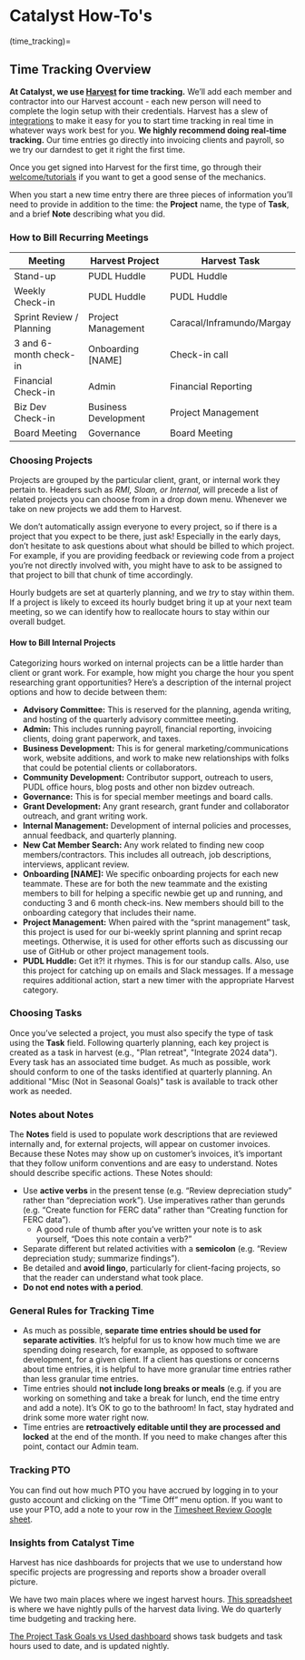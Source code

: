 # Catalyst How-To's

(time_tracking)=

## Time Tracking Overview

**At Catalyst, we use [Harvest](https://www.getharvest.com/) for time tracking.** We’ll add each member and contractor into our Harvest account - each new person will need to complete the login setup with their credentials. Harvest has a slew of [integrations](https://www.getharvest.com/integrations) to make it easy for you to start time tracking in real time in whatever ways work best for you. **We highly recommend doing real-time tracking.** Our time entries go directly into invoicing clients and payroll, so we try our darndest to get it right the first time.

Once you get signed into Harvest for the first time, go through their [welcome/tutorials](https://catalystcooperative.harvestapp.com/welcome) if you want to get a good sense of the mechanics.

When you start a new time entry there are three pieces of information you’ll need to provide in addition to the time: the **Project** name, the type of **Task**, and a brief **Note** describing what you did.

### How to Bill Recurring Meetings

| **Meeting**              | **Harvest Project**  | **Harvest Task**          |
| ------------------------ | -------------------- | ------------------------- |
| Stand-up                 | PUDL Huddle          | PUDL Huddle               |
| Weekly Check-in          | PUDL Huddle          | PUDL Huddle               |
| Sprint Review / Planning | Project Management   | Caracal/Inframundo/Margay |
| 3 and 6-month check-in   | Onboarding [NAME]    | Check-in call             |
| Financial Check-in       | Admin                | Financial Reporting       |
| Biz Dev Check-in         | Business Development | Project Management        |
| Board Meeting            | Governance           | Board Meeting             |

### Choosing Projects

Projects are grouped by the particular client, grant, or internal work they pertain to. Headers such as _RMI, Sloan, or Internal,_ will precede a list of related projects you can choose from in a drop down menu. Whenever we take on new projects we add them to Harvest.

We don’t automatically assign everyone to every project, so if there is a project that you expect to be there, just ask! Especially in the early days, don’t hesitate to ask questions about what should be billed to which project. For example, if you are providing feedback or reviewing code from a project you’re not directly involved with, you might have to ask to be assigned to that project to bill that chunk of time accordingly.

Hourly budgets are set at quarterly planning, and we _try_ to stay within them. If a project is likely to exceed its hourly budget bring it up at your next team meeting, so we can identify how to reallocate hours to stay within our overall budget.

#### How to Bill Internal Projects

Categorizing hours worked on internal projects can be a little harder than client or grant work. For example, how might you charge the hour you spent researching grant opportunities? Here’s a description of the internal project options and how to decide between them:

- **Advisory Committee:** This is reserved for the planning, agenda writing, and hosting of the quarterly advisory committee meeting.
- **Admin:** This includes running payroll, financial reporting, invoicing clients, doing grant paperwork, and taxes.
- **Business Development:** This is for general marketing/communications work, website additions, and work to make new relationships with folks that could be potential clients or collaborators.
- **Community Development:** Contributor support, outreach to users, PUDL office hours, blog posts and other non bizdev outreach.
- **Governance:** This is for special member meetings and board calls.
- **Grant Development:** Any grant research, grant funder and collaborator outreach, and grant writing work.
- **Internal Management:** Development of internal policies and processes, annual feedback, and quarterly planning.
- **New Cat Member Search:** Any work related to finding new coop members/contractors. This includes all outreach, job descriptions, interviews, applicant review.
- **Onboarding \[NAME\]:** We specific onboarding projects for each new teammate. These are for both the new teammate and the existing members to bill for helping a specific newbie get up and running, and conducting 3 and 6 month check-ins. New members should bill to the onboarding category that includes their name.
- **Project Management:** When paired with the “sprint management” task, this project is used for our bi-weekly sprint planning and sprint recap meetings. Otherwise, it is used for other efforts such as discussing our use of GitHub or other project management tools.
- **PUDL Huddle:** Get it?! it rhymes. This is for our standup calls. Also, use this project for catching up on emails and Slack messages. If a message requires additional action, start a new timer with the appropriate Harvest category.

### Choosing Tasks

Once you’ve selected a project, you must also specify the type of task using the **Task** field. Following quarterly planning, each key project is created as a task in harvest (e.g., "Plan retreat", "Integrate 2024 data"). Every task has an associated time budget. As much as possible, work should conform to one of the tasks identified at quarterly planning. An additional "Misc (Not in Seasonal Goals)" task is available to track other work as needed.

### Notes about Notes

The **Notes** field is used to populate work descriptions that are reviewed internally and, for external projects, will appear on customer invoices. Because these Notes may show up on customer’s invoices, it’s important that they follow uniform conventions and are easy to understand. Notes should describe specific actions. These Notes should:

- Use **active verbs** in the present tense (e.g. “Review depreciation study” rather than “depreciation work”). Use imperatives rather than gerunds (e.g. “Create function for FERC data” rather than “Creating function for FERC data”).
  - A good rule of thumb after you’ve written your note is to ask yourself, “Does this note contain a verb?”
- Separate different but related activities with a **semicolon** (e.g. “Review depreciation study; summarize findings”).
- Be detailed and **avoid lingo**, particularly for client-facing projects, so that the reader can understand what took place.
- **Do not end notes with a period**.

### General Rules for Tracking Time

- As much as possible, **separate time entries should be used for separate activities**. It’s helpful for us to know how much time we are spending doing research, for example, as opposed to software development, for a given client. If a client has questions or concerns about time entries, it is helpful to have more granular time entries rather than less granular time entries.
- Time entries should **not include long breaks or meals** (e.g. if you are working on something and take a break for lunch, end the time entry and add a note). It’s OK to go to the bathroom! In fact, stay hydrated and drink some more water right now.
- Time entries are **retroactively editable until they are processed and locked** at the end of the month. If you need to make changes after this point, contact our Admin team.

### Tracking PTO

You can find out how much PTO you have accrued by logging in to your gusto account and clicking on the “Time Off” menu option. If you want to use your PTO, add a note to your row in the [Timesheet Review Google sheet](https://docs.google.com/spreadsheets/d/1j1kMzV9MGUqf8TBYlBZDaC98qL4zuApN0S4yLcpuaGQ/edit?gid=0#gid=0&fvid=1827452121).

### Insights from Catalyst Time

Harvest has nice dashboards for projects that we use to understand how specific projects are progressing and reports show a broader overall picture.

We have two main places where we ingest harvest hours. [This spreadsheet](https://docs.google.com/spreadsheets/d/19vyQE2sT_uqC8a--6_TODWApk84RZXYTznRkViPkJDs/edit#gid=0) is where we have nightly pulls of the harvest data living. We do quarterly time budgeting and tracking here.

[The Project Task Goals vs Used dashboard](https://docs.google.com/spreadsheets/d/19vyQE2sT_uqC8a--6_TODWApk84RZXYTznRkViPkJDs/edit#gid=1900834818) shows task budgets and task hours used to date, and is updated nightly.
